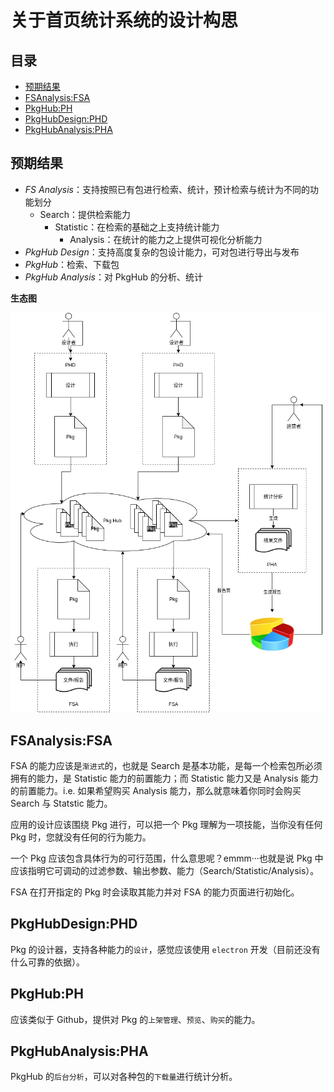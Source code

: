 # 关于首页统计系统的设计构思

## 目录

- [预期结果](#预期结果)
- [FSAnalysis:FSA](#FSAnalysis:FSA)
- [PkgHub:PH](#PkgHub:PH)
- [PkgHubDesign:PHD](#PkgHubDesign:PHD)
- [PkgHubAnalysis:PHA](#PkgHubAnalysis:PHA)

## 预期结果

- _FS Analysis_：支持按照已有包进行检索、统计，预计检索与统计为不同的功能划分
  - Search：提供检索能力
    - Statistic：在检索的基础之上支持统计能力
      - Analysis：在统计的能力之上提供可视化分析能力
- _PkgHub Design_：支持高度复杂的包设计能力，可对包进行导出与发布
- _PkgHub_：检索、下载包
- _PkgHub Analysis_：对 PkgHub 的分析、统计

**生态图**

![ecology](../doc_assets/statistic_ecology.png)

## FSAnalysis:FSA

FSA 的能力应该是`渐进式`的，也就是 Search 是基本功能，是每一个检索包所必须拥有的能力，是 Statistic 能力的前置能力；而 Statistic 能力又是 Analysis 能力的前置能力。i.e. 如果希望购买 Analysis 能力，那么就意味着你同时会购买 Search 与 Statstic 能力。

应用的设计应该围绕 Pkg 进行，可以把一个 Pkg 理解为一项技能，当你没有任何 Pkg 时，您就没有任何的行为能力。

一个 Pkg 应该包含具体行为的可行范围，什么意思呢？emmm···也就是说 Pkg 中应该指明它可调动的过滤参数、输出参数、能力（Search/Statistic/Analysis）。

FSA 在打开指定的 Pkg 时会读取其能力并对 FSA 的能力页面进行初始化。

## PkgHubDesign:PHD

Pkg 的设计器，支持各种能力的`设计`，感觉应该使用 `electron` 开发（目前还没有什么可靠的依据）。

## PkgHub:PH

应该类似于 Github，提供对 Pkg 的`上架管理`、`预览`、`购买`的能力。

## PkgHubAnalysis:PHA

PkgHub 的`后台分析`，可以对各种包的`下载量`进行统计分析。
